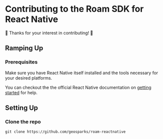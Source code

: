 # Contributing to the Roam SDK for React Native

🎉 Thanks for your interest in contributing! 🎉

## Ramping Up

### Prerequisites

Make sure you have React Native itself installed and the tools necessary for your desired platforms.

You can checkout the the official React Native documentation on [getting started](https://reactnative.dev/docs/getting-started) for help.

## Setting Up

### Clone the repo

`git clone https://github.com/geosparks/roam-reactnative`
